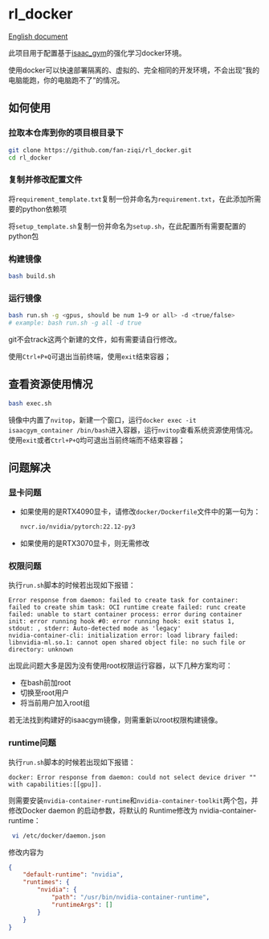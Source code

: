 # rl_docker

[English document](README.md)

此项目用于配置基于[isaac_gym](https://developer.nvidia.com/isaac-gym)的强化学习docker环境。

使用docker可以快速部署隔离的、虚拟的、完全相同的开发环境，不会出现“我的电脑能跑，你的电脑跑不了”的情况。

## 如何使用

### 拉取本仓库到你的项目根目录下

```bash
git clone https://github.com/fan-ziqi/rl_docker.git
cd rl_docker
```

### 复制并修改配置文件

将`requirement_template.txt`复制一份并命名为`requirement.txt`，在此添加所需要的python依赖项

将`setup_template.sh`复制一份并命名为`setup.sh`，在此配置所有需要配置的python包

### 构建镜像

```bash
bash build.sh
```

### 运行镜像

```bash
bash run.sh -g <gpus, should be num 1~9 or all> -d <true/false>
# example: bash run.sh -g all -d true
```

git不会track这两个新建的文件，如有需要请自行修改。

使用`Ctrl+P+Q`可退出当前终端，使用`exit`结束容器；

## 查看资源使用情况

```bash
bash exec.sh
```

镜像中内置了`nvitop`，新建一个窗口，运行`docker exec -it isaacgym_container /bin/bash`进入容器，运行`nvitop`查看系统资源使用情况。使用`exit`或者`Ctrl+P+Q`均可退出当前终端而不结束容器；

## 问题解决

### 显卡问题

* 如果使用的是RTX4090显卡，请修改`docker/Dockerfile`文件中的第一句为：

  ```dockerfile
  nvcr.io/nvidia/pytorch:22.12-py3
  ```

* 如果使用的是RTX3070显卡，则无需修改

### 权限问题

执行`run.sh`脚本的时候若出现如下报错：

```
Error response from daemon: failed to create task for container: failed to create shim task: OCI runtime create failed: runc create failed: unable to start container process: error during container init: error running hook #0: error running hook: exit status 1, stdout: , stderr: Auto-detected mode as 'legacy'
nvidia-container-cli: initialization error: load library failed: libnvidia-ml.so.1: cannot open shared object file: no such file or directory: unknown
```

出现此问题大多是因为没有使用root权限运行容器，以下几种方案均可：

* 在bash前加root
* 切换至root用户
* 将当前用户加入root组

若无法找到构建好的isaacgym镜像，则需重新以root权限构建镜像。

### runtime问题

执行`run.sh`脚本的时候若出现如下报错：

```
docker: Error response from daemon: could not select device driver "" with capabilities:[[gpu]].
```

则需要安装`nvidia-container-runtime`和`nvidia-container-toolkit`两个包，并修改Docker daemon 的启动参数，将默认的 Runtime修改为 nvidia-container-runtime：

```bash
 vi /etc/docker/daemon.json 
```

修改内容为

```json
{
    "default-runtime": "nvidia",
    "runtimes": {
        "nvidia": {
            "path": "/usr/bin/nvidia-container-runtime",
            "runtimeArgs": []
        }
    }
}
```
